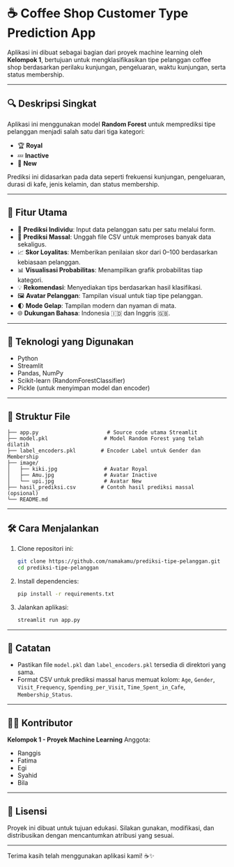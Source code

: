 # ☕ Coffee Shop Customer Type Prediction App

Aplikasi ini dibuat sebagai bagian dari proyek machine learning oleh **Kelompok 1**, bertujuan untuk mengklasifikasikan tipe pelanggan coffee shop berdasarkan perilaku kunjungan, pengeluaran, waktu kunjungan, serta status membership.

---

## 🔍 Deskripsi Singkat

Aplikasi ini menggunakan model **Random Forest** untuk memprediksi tipe pelanggan menjadi salah satu dari tiga kategori:

* 🏆 **Royal**
* 💤 **Inactive**
* 🌱 **New**

Prediksi ini didasarkan pada data seperti frekuensi kunjungan, pengeluaran, durasi di kafe, jenis kelamin, dan status membership.

---

## 🚀 Fitur Utama

* 🔁 **Prediksi Individu**: Input data pelanggan satu per satu melalui form.
* 📂 **Prediksi Massal**: Unggah file CSV untuk memproses banyak data sekaligus.
* 📈 **Skor Loyalitas**: Memberikan penilaian skor dari 0–100 berdasarkan kebiasaan pelanggan.
* 📊 **Visualisasi Probabilitas**: Menampilkan grafik probabilitas tiap kategori.
* 💡 **Rekomendasi**: Menyediakan tips berdasarkan hasil klasifikasi.
* 🖼️ **Avatar Pelanggan**: Tampilan visual untuk tiap tipe pelanggan.
* 🌓 **Mode Gelap**: Tampilan modern dan nyaman di mata.
* 🌐 **Dukungan Bahasa**: Indonesia 🇮🇩 dan Inggris 🇬🇧.

---

## 🧠 Teknologi yang Digunakan

* Python
* Streamlit
* Pandas, NumPy
* Scikit-learn (RandomForestClassifier)
* Pickle (untuk menyimpan model dan encoder)

---

## 📁 Struktur File

```
├── app.py                      # Source code utama Streamlit
├── model.pkl                  # Model Random Forest yang telah dilatih
├── label_encoders.pkl        # Encoder Label untuk Gender dan Membership
├── image/
│   ├── kiki.jpg               # Avatar Royal
│   ├── Amu.jpg                # Avatar Inactive
│   └── upi.jpg                # Avatar New
├── hasil_prediksi.csv        # Contoh hasil prediksi massal (opsional)
└── README.md
```

---

## 🛠️ Cara Menjalankan

1. Clone repositori ini:

   ```bash
   git clone https://github.com/namakamu/prediksi-tipe-pelanggan.git
   cd prediksi-tipe-pelanggan
   ```
2. Install dependencies:

   ```bash
   pip install -r requirements.txt
   ```
3. Jalankan aplikasi:

   ```bash
   streamlit run app.py
   ```

---

## 📌 Catatan

* Pastikan file `model.pkl` dan `label_encoders.pkl` tersedia di direktori yang sama.
* Format CSV untuk prediksi massal harus memuat kolom: `Age`, `Gender`, `Visit_Frequency`, `Spending_per_Visit`, `Time_Spent_in_Cafe`, `Membership_Status`.

---

## 👨‍💻 Kontributor

**Kelompok 1 - Proyek Machine Learning**
Anggota:

* Ranggis
* Fatima
* Egi
* Syahid
* Bila

---

## 📜 Lisensi

Proyek ini dibuat untuk tujuan edukasi. Silakan gunakan, modifikasi, dan distribusikan dengan mencantumkan atribusi yang sesuai.

---

Terima kasih telah menggunakan aplikasi kami! ☕✨
